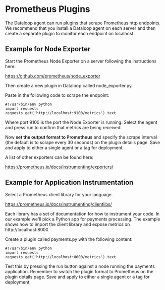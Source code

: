 # Prometheus Plugins

The Dataloop agent can run plugins that scrape Prometheus http endpoints. We recommend that you install a Dataloop agent on each server and then create a separate plugin to monitor each endpoint on localhost.

## Example for Node Exporter

Start the Prometheus Node Exporter on a server following the instructions here:

https://github.com/prometheus/node_exporter

Then create a new plugin in Dataloop called node_exporter.py.

Paste in the following code to scrape the endpoint:

```
#!/usr/bin/env python
import requests
requests.get('http://localhost:9100/metrics').text
```

Where port 9100 is the port the Node Exporter is running. Select the agent and press run to confirm that metrics are being received.

Now **set the output format to Prometheus** and specify the scrape interval (the default is to scrape every 30 seconds) on the plugin details page. Save and apply to either a single agent or a tag for deployment.

A list of other exporters can be found here:

https://prometheus.io/docs/instrumenting/exporters/

 

## Example for Application Instrumentation

Select a Prometheus client library for your language.

https://prometheus.io/docs/instrumenting/clientlibs/

Each library has a set of documentation for how to instrument your code. In our example we'll pick a Python app for payments processing. The example shows how to import the client library and expose metrics on http://localhost:8000.

Create a plugin called payments.py with the following content:

```
#!/usr/bin/env python
import requests
requests.get('http://localhost:8000/metrics').text
```

Test this by pressing the run button against a node running the payments application. Remember to switch the plugin format to Prometheus on the plugin details page. Save and apply to either a single agent or a tag for deployment.
